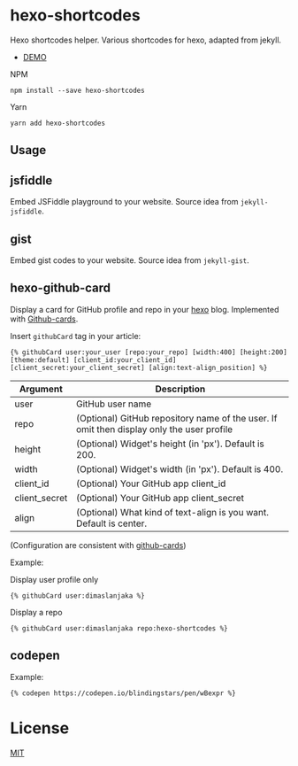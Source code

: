 # hexo-shortcodes
Hexo shortcodes helper. Various shortcodes for hexo, adapted from jekyll.

- [DEMO](https://www.webmanajemen.com/hexo-shortcodes)

NPM
```
npm install --save hexo-shortcodes
```

Yarn
```
yarn add hexo-shortcodes
```

## Usage

## jsfiddle

Embed JSFiddle playground to your website. Source idea from `jekyll-jsfiddle`.

## gist

Embed gist codes to your website. Source idea from `jekyll-gist`.


## hexo-github-card
Display a card for GitHub profile and repo in your [hexo](https://hexo.io) blog. Implemented with [Github-cards](https://github.com/lepture/github-cards).

Insert `githubCard` tag in your article:

```
{% githubCard user:your_user [repo:your_repo] [width:400] [height:200] [theme:default] [client_id:your_client_id] [client_secret:your_client_secret] [align:text-align_position] %}
```

Argument | Description
-------- | -----------
user     | GitHub user name
repo     |  (Optional) GitHub repository name of the user. If omit then display only the user profile
height   | (Optional) Widget's height (in 'px'). Default is 200.
width   | (Optional) Widget's width (in 'px'). Default is 400.
client_id | (Optional) Your GitHub app client_id
client_secret | (Optional) Your GitHub app client_secret
align | (Optional) What kind of text-align is you want. Default is center.

(Configuration are consistent with [github-cards](https://github.com/lepture/github-cards#widgetjs))

Example:

Display user profile only
```
{% githubCard user:dimaslanjaka %}
```

Display a repo
```
{% githubCard user:dimaslanjaka repo:hexo-shortcodes %}
```

## codepen

Example:

```nunjucks
{% codepen https://codepen.io/blindingstars/pen/wBexpr %}
```

License
=======

[MIT](LICENSE)

